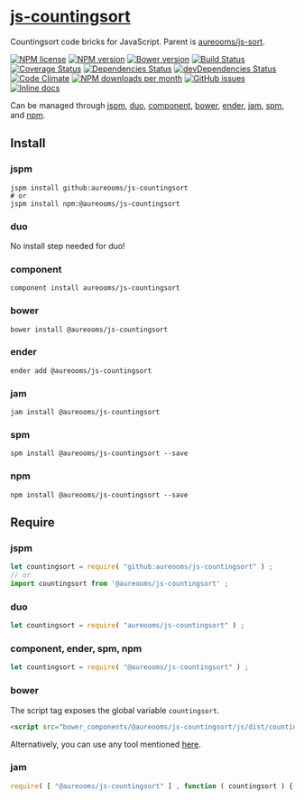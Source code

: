 [js-countingsort](http://aureooms.github.io/js-countingsort)
==

Countingsort code bricks for JavaScript. Parent is
[aureooms/js-sort](https://github.com/aureooms/js-sort).

[![NPM license](http://img.shields.io/npm/l/@aureooms/js-countingsort.svg?style=flat)](https://raw.githubusercontent.com/aureooms/js-countingsort/master/LICENSE)
[![NPM version](http://img.shields.io/npm/v/@aureooms/js-countingsort.svg?style=flat)](https://www.npmjs.org/package/@aureooms/js-countingsort)
[![Bower version](http://img.shields.io/bower/v/@aureooms/js-countingsort.svg?style=flat)](http://bower.io/search/?q=@aureooms/js-countingsort)
[![Build Status](http://img.shields.io/travis/aureooms/js-countingsort.svg?style=flat)](https://travis-ci.org/aureooms/js-countingsort)
[![Coverage Status](http://img.shields.io/coveralls/aureooms/js-countingsort.svg?style=flat)](https://coveralls.io/r/aureooms/js-countingsort)
[![Dependencies Status](http://img.shields.io/david/aureooms/js-countingsort.svg?style=flat)](https://david-dm.org/aureooms/js-countingsort#info=dependencies)
[![devDependencies Status](http://img.shields.io/david/dev/aureooms/js-countingsort.svg?style=flat)](https://david-dm.org/aureooms/js-countingsort#info=devDependencies)
[![Code Climate](http://img.shields.io/codeclimate/github/aureooms/js-countingsort.svg?style=flat)](https://codeclimate.com/github/aureooms/js-countingsort)
[![NPM downloads per month](http://img.shields.io/npm/dm/@aureooms/js-countingsort.svg?style=flat)](https://www.npmjs.org/package/@aureooms/js-countingsort)
[![GitHub issues](http://img.shields.io/github/issues/aureooms/js-countingsort.svg?style=flat)](https://github.com/aureooms/js-countingsort/issues)
[![Inline docs](http://inch-ci.org/github/aureooms/js-countingsort.svg?branch=master&style=shields)](http://inch-ci.org/github/aureooms/js-countingsort)

Can be managed through [jspm](https://github.com/jspm/jspm-cli),
[duo](https://github.com/duojs/duo),
[component](https://github.com/componentjs/component),
[bower](https://github.com/bower/bower),
[ender](https://github.com/ender-js/Ender),
[jam](https://github.com/caolan/jam),
[spm](https://github.com/spmjs/spm),
and [npm](https://github.com/npm/npm).

## Install

### jspm
```terminal
jspm install github:aureooms/js-countingsort
# or
jspm install npm:@aureooms/js-countingsort
```
### duo
No install step needed for duo!

### component
```terminal
component install aureooms/js-countingsort
```

### bower
```terminal
bower install @aureooms/js-countingsort
```

### ender
```terminal
ender add @aureooms/js-countingsort
```

### jam
```terminal
jam install @aureooms/js-countingsort
```

### spm
```terminal
spm install @aureooms/js-countingsort --save
```

### npm
```terminal
npm install @aureooms/js-countingsort --save
```

## Require
### jspm
```js
let countingsort = require( "github:aureooms/js-countingsort" ) ;
// or
import countingsort from '@aureooms/js-countingsort' ;
```
### duo
```js
let countingsort = require( "aureooms/js-countingsort" ) ;
```

### component, ender, spm, npm
```js
let countingsort = require( "@aureooms/js-countingsort" ) ;
```

### bower
The script tag exposes the global variable `countingsort`.
```html
<script src="bower_components/@aureooms/js-countingsort/js/dist/countingsort.min.js"></script>
```
Alternatively, you can use any tool mentioned [here](http://bower.io/docs/tools/).

### jam
```js
require( [ "@aureooms/js-countingsort" ] , function ( countingsort ) { ... } ) ;
```
